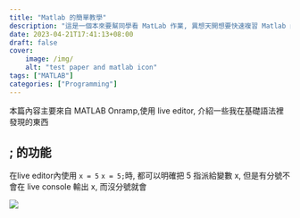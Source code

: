 ```yaml
---
title: "Matlab 的簡單教學"
description: "這是一個本來要幫同學看 MatLab 作業, 異想天開想要快速複習 Matlab 內容,結果根本沒幫到同學的筆記"
date: 2023-04-21T17:41:13+08:00
draft: false
cover: 
    image: /img/
    alt: "test paper and matlab icon"
tags: ["MATLAB"]
categories: ["Programming"]
---
```

本篇內容主要來自 MATLAB Onramp,使用 live editor, 介紹一些我在基礎語法裡發現的東西
## ; 的功能
在live editor內使用 `x = 5` `x = 5;`時, 都可以明確把 5 指派給變數 x, 但是有分號不會在 live console 輸出 x, 而沒分號就會 

![](img/cammar.png)